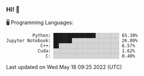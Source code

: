 ### Hi! :panda_face:

:desktop_computer: Programming Languages:

```
          Python: ████████████████░░░░░░░░░ 65.30%
Jupyter Notebook: ███████░░░░░░░░░░░░░░░░░░ 26.09%
             C++: ██░░░░░░░░░░░░░░░░░░░░░░░ 6.57%
            Cuda: ░░░░░░░░░░░░░░░░░░░░░░░░░ 1.62%
               C: ░░░░░░░░░░░░░░░░░░░░░░░░░ 0.40%
```

Last updated on Wed May 18 09:25 2022 (UTC)
